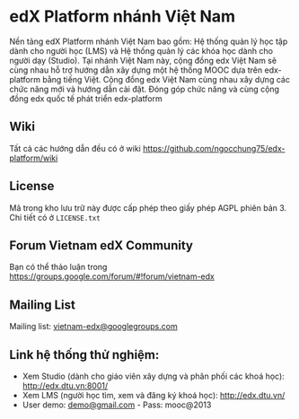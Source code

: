 edX Platform nhánh Việt Nam
=============================
Nền tảng edX Platform nhánh Việt Nam bao gồm: Hệ thống quản lý học tập dành cho người học (LMS) và Hệ thống quản lý các khóa học dành cho người dạy (Studio).
Tại nhánh Việt Nam này, cộng đồng edx Việt Nam sẽ cùng nhau hỗ trợ hướng dẫn xây dựng một hệ thống MOOC dựa trên edx-platform bằng tiếng Việt.
Cộng đồng edx Việt Nam cùng nhau xây dựng các chức năng mới và hướng dẫn cài đặt. Đóng góp chức năng và cùng cộng đồng edx quốc tế phát triển edx-platform


Wiki
------------
Tất cả các hướng dẫn đều có ở wiki https://github.com/ngocchung75/edx-platform/wiki

License
------------
Mã trong kho lưu trữ này được cấp phép theo giấy phép AGPL phiên bản 3.
Chi tiết có ở ``LICENSE.txt``

Forum Vietnam edX Community
------------
Bạn có thể thảo luận trong https://groups.google.com/forum/#!forum/vietnam-edx

Mailing List
------------
Mailing list: vietnam-edx@googlegroups.com

Link hệ thống thử nghiệm:
------------
+ Xem Studio (dành cho giáo viên xây dựng và phân phối các khoá học):  http://edx.dtu.vn:8001/
+ Xem LMS (người học tìm, xem và đăng ký khoá học): http://edx.dtu.vn/ 
+ User demo: demo@gmail.com  - Pass: mooc@2013
